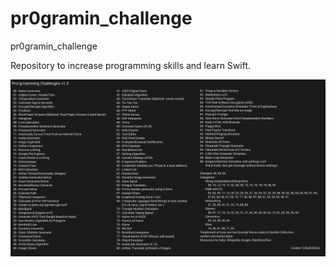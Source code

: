pr0gramin_challenge
===================

pr0gramin_challenge

Repository to increase programming skills and learn Swift.

![ScreenShot](https://raw.githubusercontent.com/sobocinski/pr0gramin_challenge/master/pr0gramin_challenge.png)
